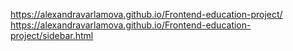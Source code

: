 https://alexandravarlamova.github.io/Frontend-education-project/
https://alexandravarlamova.github.io/Frontend-education-project/sidebar.html
